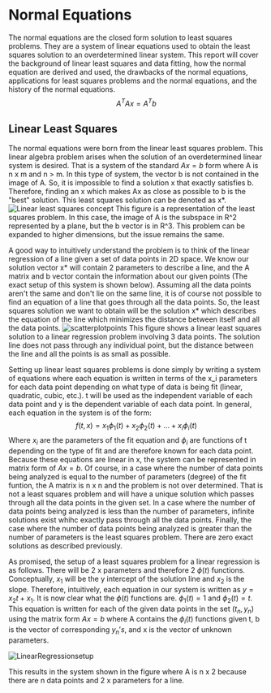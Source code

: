 # Normal Equations
The normal equations are the closed form solution to least squares problems. They are a system of linear equations used to obtain the least squares solution to an overdetermined linear system. This report will cover the background of linear least squares and data fitting, how the normal equation are derived and used, the drawbacks of the normal equations, applications for least squares problems and the normal equations, and the history of the normal equations.
$$A^TAx = A^Tb$$

## Linear Least Squares
The normal equations were born from the linear least squares problem. This linear algebra problem arises when the solution of an overdetermined linear system is desired. That is a system of the standard $Ax = b$ form where A is n x m and n > m. In this type of system, the vector b is not contained in the image of A. So, it is impossible to find a solution x that exactly satisfies b. Therefore, finding an x which makes Ax as close as possible to b is the "best" solution. This least squares solution can be denoted as x*.
![Linear least squares concept](https://user-images.githubusercontent.com/119821953/205551356-4b81ba66-4e14-450c-8d5d-39e1878b9b42.PNG)
This figure is a representation of the least squares problem. In this case, the image of A is the subspace in R^2 represented by a plane, but the b vector is in R^3. This problem can be expanded to higher dimensions, but the issue remains the same.

A good way to intuitively understand the problem is to think of the linear regression of a line given a set of data points in 2D space. We know our solution vector x* will contain 2 parameters to describe a line, and the A matrix and b vector contain the information about our given points (The exact setup of this system is shown below). Assuming all the data points aren't the same and don't lie on the same line, it is of course not possible to find an equation of a line that goes through all the data points. So, the least squares solution we want to obtain will be the solution x* which describes the equation of the line which minimizes the distance between itself and all the data points.
![scatterplotpoints](https://user-images.githubusercontent.com/119821953/205553729-20b1a550-9eb4-46cb-80f5-312175b207d0.PNG)
This figure shows a linear least squares solution to a linear regression problem involving 3 data points. The solution line does not pass through any individual point, but the distance between the line and all the points is as small as possible.

Setting up linear least squares problems is done simply by writing a system of equations where each equation is written in terms of the x_i parameters for each data point depending on what type of data is being fit (linear, quadratic, cubic, etc.). t will be used as the independent variable of each data point and y is the dependent variable of each data point. In general, each equation in the system is of the form: 
$$f(t,x) = x_1 \phi_1(t) + x_2 \phi_2(t) + ... + x_i \phi_i(t)$$
Where $x_i$ are the parameters of the fit equation and $\phi_i$ are functions of t depending on the type of fit and are therefore known for each data point. Because these equations are linear in x, the system can be represented in matrix form of $Ax = b$. Of course, in a case where the number of data points being analyzed is equal to the number of parameters (degree) of the fit funtion, the A matrix is n x n and the problem is not over determined. That is not a least squares problem and will have a unique solution which passes through all the data points in the given set. In a case where the number of data points being analyzed is less than the number of parameters, infinite solutions exist whihc exactly pass through all the data points. Finally, the case where the number of data points being analyzed is greater than the number of parameters is the least squares problem. There are zero exact solutions as described previously.

As promised, the setup of a least squares problem for a linear regression is as follows. There will be 2 x parameters and therefore 2 $\phi(t)$ functions. Conceptually, $x_1$ will be the y intercept of the solution line and $x_2$ is the slope. Therefore, intuitively, each equation in our system is written as $y = x_2t + x_1$. It is now clear what the $\phi(t)$ functions are. $\phi_1(t) = 1$ and $\phi_2(t) = t$. This equation is written for each of the given data points in the set $(t_n,y_n)$ using the matrix form $Ax = b$ where A contains the $\phi_i(t)$ functions given t, b is the vector of corresponding $y_n's$, and x is the vector of unknown parameters.

![LinearRegressionsetup](https://user-images.githubusercontent.com/119821953/205559521-fdca5a1f-d5fe-40d3-b5f8-c071b6a30318.PNG)

This results in the system shown in the figure where A is n x 2 because there are n data points and 2 x parameters for a line.

